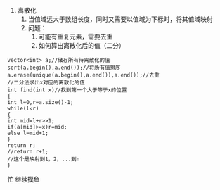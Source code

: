 1. 离散化
	1. 当值域远大于数组长度，同时又需要以值域为下标时，将其值域映射
	2. 问题：
		1. 可能有重复元素，需要去重
		2. 如何算出离散化后的值（二分）
		
```
vector<int> a;//储存所有待离散化的值
sort(a.begin(),a.end());//将所有值排序
a.erase(unique(a.begin(),a.end()),a.end());//去重
//二分法求出x对应的离散化的值
int find(int x)//找到第一个大于等于x的位置
{
int l=0,r=a.size()-1;
while(l<r)
{
int mid=l+r>>1;
if(a[mid]>=x)r=mid;
else l=mid+1;
}
return r;
//return r+1;
//这个是映射到1，2，...到n
}
```

忙 继续摸鱼
